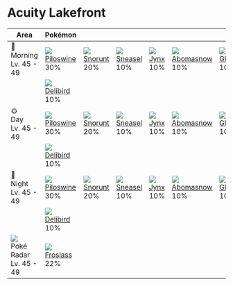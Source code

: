 # Acuity Lakefront

Area                                          | Pokémon                          | &nbsp;                         | &nbsp;                         | &nbsp;                      | &nbsp;                           | &nbsp;                        | 
---                                           | ---                              | ---                            | ---                            | ---                         | ---                              | ---                           | 
🌅<br>Morning<br>Lv. 45 - 49                   | ![][221]<br> [Piloswine]<br> 30% | ![][361]<br> [Snorunt]<br> 20% | ![][215]<br> [Sneasel]<br> 10% | ![][124]<br> [Jynx]<br> 10% | ![][460]<br> [Abomasnow]<br> 10% | ![][362]<br> [Glalie]<br> 10% | 
&nbsp;                                        | ![][225]<br>  [Delibird]<br> 10% | &nbsp;                         | &nbsp;                         | &nbsp;                      | &nbsp;                           | &nbsp;                        | 
🌞<br>Day<br>Lv. 45 - 49                       | ![][221]<br> [Piloswine]<br> 30% | ![][361]<br> [Snorunt]<br> 20% | ![][215]<br> [Sneasel]<br> 10% | ![][124]<br> [Jynx]<br> 10% | ![][460]<br> [Abomasnow]<br> 10% | ![][362]<br> [Glalie]<br> 10% | 
&nbsp;                                        | ![][225]<br>  [Delibird]<br> 10% | &nbsp;                         | &nbsp;                         | &nbsp;                      | &nbsp;                           | &nbsp;                        | 
🌙<br>Night<br>Lv. 45 - 49                     | ![][221]<br> [Piloswine]<br> 30% | ![][361]<br> [Snorunt]<br> 20% | ![][215]<br> [Sneasel]<br> 10% | ![][124]<br> [Jynx]<br> 10% | ![][460]<br> [Abomasnow]<br> 10% | ![][362]<br> [Glalie]<br> 10% | 
&nbsp;                                        | ![][225]<br>  [Delibird]<br> 10% | &nbsp;                         | &nbsp;                         | &nbsp;                      | &nbsp;                           | &nbsp;                        | 
![][poke-radar]<br> Poké Radar<br>Lv. 45 - 49 | ![][478]<br>  [Froslass]<br> 22% | &nbsp;                         | &nbsp;                         | &nbsp;                      | &nbsp;                           | &nbsp;                        | 

[Jynx]: ../../pokemon_changes/124/
[Sneasel]: ../../pokemon_changes/215/
[Piloswine]: ../../pokemon_changes/221/
[Delibird]: ../../pokemon_changes/225/
[Snorunt]: ../../pokemon_changes/361/
[Glalie]: ../../pokemon_changes/362/
[Abomasnow]: ../../pokemon_changes/460/
[Froslass]: ../../pokemon_changes/478/
[poke-radar]: ../img/items/poke-radar.png
[124]: ../img/pokemon/124.png
[215]: ../img/pokemon/215.png
[221]: ../img/pokemon/221.png
[225]: ../img/pokemon/225.png
[361]: ../img/pokemon/361.png
[362]: ../img/pokemon/362.png
[460]: ../img/pokemon/460.png
[478]: ../img/pokemon/478.png
